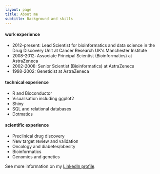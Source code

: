 ```yaml
---
layout: page
title: About me
subtitle: Background and skills
---
```


#### work experience
- 2012-present: Lead Scientist for bioinformatics and data science in the Drug Discovery Unit at Cancer Research UK's Manchester Institute
- 2008-2012: Associate Principal Scientist (Bioinformatics) at AstraZeneca
- 2002-2008: Senior Scientist (Bioinformatics) at AstraZeneca
- 1998-2002: Geneticist at AstraZeneca

#### technical experience
- R and Bioconductor
- Visualisation including ggplot2
- Shiny
- SQL and relational databases
- Dotmatics

#### scientific experience
- Preclinical drug discovery
- New target review and validation
- Oncology and diabetes/obesity
- Bioinformatics 
- Genomics and genetics 

See more information on my [LinkedIn profile](https://www.linkedin.com/in/phil-chapman-59670536).
